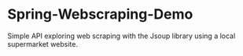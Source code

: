 # Spring-Webscraping-Demo

Simple API exploring web scraping with the Jsoup library using a local supermarket website.
